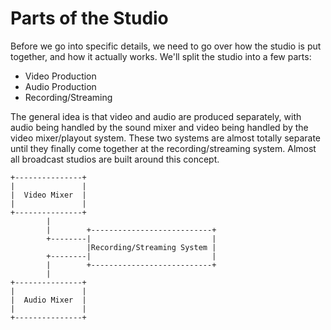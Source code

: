 # Parts of the Studio

Before we go into specific details, we need to go over how the studio is put together, and how it actually works. We'll split the studio into a few parts:

- Video Production
- Audio Production
- Recording/Streaming

The general idea is that video and audio are produced separately, with audio being handled by the sound mixer and video being handled by the video mixer/playout system. These two systems are almost totally separate until they finally come together at the recording/streaming system. Almost all broadcast studios are built around this concept.

```
+---------------+                             
|               |                             
|  Video Mixer  |                             
|               |                             
+---------------+                             
        |                                     
        |        +---------------------------+
        +--------|                           |
                 |Recording/Streaming System |
        +--------|                           |
        |        +---------------------------+
        |                                     
+---------------+                             
|               |                             
|  Audio Mixer  |                             
|               |                             
+---------------+                             
```
